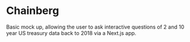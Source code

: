 # Chainberg

Basic mock up, allowing the user to ask interactive questions of 2 and 10 year US treasury data back to 2018 via a Next.js app.
